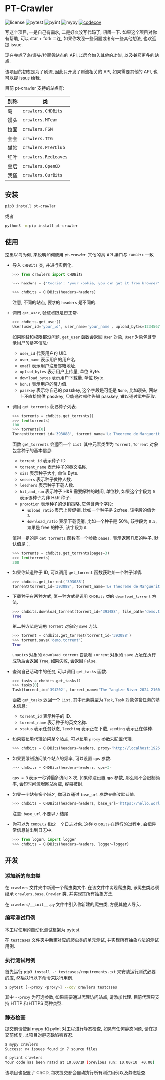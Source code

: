 # PT-Crawler

![license](https://img.shields.io/badge/license-MIT-green)
![pytest](https://github.com/zqmillet/pt-crawler/actions/workflows/pytest.yml/badge.svg)
![pylint](https://github.com/zqmillet/pt-crawler/actions/workflows/pylint.yml/badge.svg)
![mypy](https://github.com/zqmillet/pt-crawler/actions/workflows/mypy.yml/badge.svg)
[![codecov](https://codecov.io/github/zqmillet/pt-crawler/graph/badge.svg?token=KY6EZ4Y4ER)](https://codecov.io/github/zqmillet/pt-crawler)

写这个项目, 一是自己有需求, 二是好久没写代码了, 巩固一下. 如果这个项目对你有帮助, 可以 star + fork 二连, 如果你发现一些问题或者有一些其他想法, 也欢迎提 issue.

现在完成了岛/馒头/拉面等站点的 API, 以后会加入其他的功能, 以及兼容更多的站点.

该项目的初衷是为了刷流, 因此只开发了刷流相关的 API, 如果需要其他的 API, 也可以提 issue 给我.

目前 pt-crawler 支持的站点有:

| 别称 | 类                   |
|------|----------------------|
| 岛   | `crawlers.CHDBits`   |
| 馒头 | `crawlers.MTeam`     |
| 拉面 | `crawlers.FSM`       |
| 套套 | `crawlers.TTG`       |
| 猫站 | `crawlers.PTerClub`  |
| 红叶 | `crawlers.RedLeaves` |
| 皇后 | `crawlers.OpenCD`    |
| 我堡 | `crawlers.OurBits`   |

## 安装

``` bash
pip3 install pt-crawler
```

或者 

``` bash
python3 -m pip install pt-crawler
```

### 

## 使用

这里以岛为例, 来说明如何使用 pt-crawler. 其他的类 API 接口与 `CHDBits` 一致.

- 导入 `CHDBits` 类, 并进行实例化.
  
  ``` python
  >>> from crawlers import CHDBits
  
  >>> headers = {'Cookie': 'your cookie, you can get it from browser'}
  
  >>> chdbits = CHDBits(headers=headers)
  ```

  注意, 不同的站点, 要求的 `headers` 是不同的.
  
- 调用 `get_user`, 验证权限是否正常.
  
  ``` python
  >>> chdbits.get_user()
  User(user_id='your_id', user_name='your_name', upload_bytes=123456789, download_bytes=123456789, email='email@qq.com', bonus=233.33, passkey='****')
  ```
  
  如果网络和权限都没问题, `get_user` 函数会返回 `User` 对象, `User` 对象包含登录用户的基本信息:
  
  - `user_id` 代表用户的 UID.
  - `user_name` 表示用户的用户名.
  - `email` 表示用户注册邮箱地址.
  - `upload_bytes` 表示用户上传量, 单位 Byte.
  - `download_bytes` 表示用户下载量, 单位 Byte.
  - `bonus` 表示用户的魔力值.
  - `passkey` 表示你自己的 passkey, 这个字段是可能是 `None`, 比如馒头, 网站上不直接提供 passkey, 只能通过邮件告知 passkey, 难以通过爬虫获取.

- 调用 `get_torrents` 获取种子列表.

  ``` python
  >>> torrents = chdbits.get_torrents()
  >>> len(torrents)
  100
  >>> torrents[0]
  Torrent(torrent_id='393088', torrent_name='Le Theoreme de Marguerite 2023 1080p Bluray REMUX AVC DTS-HDMA5.1-CHD', size=31643171553, seeders=107, leechers=6, hit_and_run=259200, promotion=Promotion(upload_ratio=1.0, download_ratio=0.0), crawler=<crawlers.chdbits.CHDBits object at 0x1074bf520>)
  ```

  函数 `get_torrents` 会返回一个 `List`, 其中元素类型为 `Torrent`, `Torrent` 对象包含种子的基本信息:

  - `torrent_id` 表示种子 ID.
  - `torrent_name` 表示种子的英文名称.
  - `size` 表示种子大小, 单位 Byte.
  - `seeders` 表示种子做种人数.
  - `leechers` 表示种子下载人数.
  - `hit_and_run` 表示种子 H&R 需要保种的时间, 单位秒, 如果这个字段为 `0` 表示该种子为非 H&R 种子.
  - `promotion` 表示种子的促销策略, 它包含两个字段:
    - `upload_ratio` 表示上传促销, 比如一个种子是 2xfree, 该字段的值为 `2`.
    - `download_ratio` 表示下载促销, 比如一个种子是 50%, 该字段为 `0.5`, 如果是 free 的种子, 该字段为 `0`.

  值得一提的是 `get_torrents` 函数有一个参数 `pages` , 表示返回几页的种子, 默认值是 `1`.

  ``` python
  >>> torrents = chdbits.get_torrents(pages=3)
  >>> len(torrents)
  300
  ```

- 如果你知道种子 ID, 可以调用 `get_torrent` 函数获取某一个种子详情.

  ``` python
  >>> chdbits.get_torrent('393088')
  Torrent(torrent_id='393088', torrent_name='Le Theoreme de Marguerite 2023 1080p Bluray REMUX AVC DTS-HDMA5.1-CHD', size=31643171553, seeders=106, leechers=7, hit_and_run=259200, promotion=Promotion(upload_ratio=1.0, download_ratio=0.0), crawler=<crawlers.chdbits.CHDBits object at 0x1074bf520>)
  ```

- 下载种子有两种方式, 第一种方式是调用 `CHDBits` 类的 `download_torrent` 方法.

  ``` python
  >>> chdbits.download_torrent(torrent_id='393088', file_path='demo.torrent')
  True  
  ```

  第二种方法是调用 `Torrent` 对象的 `save` 方法.

  ``` python
  >>> torrent = chdbits.get_torrent(torrent_id='393088')
  >>> torrent.save('demo.torrent')
  True
  ```

  `CHDBits` 对象的 `download_torrent` 函数和 `Torrent` 对象的 `save` 方法在执行成功后会返回 `True`, 如果失败, 会返回 `False`.

- 查询自己活动中的任务, 可以调用 `get_tasks` 函数.

  ``` python
  >>> tasks = chdbits.get_tasks()
  >>> tasks[0]
  Task(torrent_id='393202', torrent_name='The Yangtze River 2024 2160p HQ WEB-DL H265 60fps DDP5.1-CHDWEB', status=<Status.LEECHING: 'leeching'>)
  ```

  函数 `get_tasks` 返回一个 `List`, 其中元素类型为 `Task`, `Task` 对象包含任务的基本信息:

  - `torrent_id` 表示种子的 ID.
  - `torrent_name` 表示种子的英文名称.
  - `status` 表示任务状态, `leeching` 表示正在下载, `seeding` 表示正在做种.

- 如果要使用代理访问某个站点, 可以使用 `proxy` 参数来配置代理.

  ``` python
  >>> chdbits = CHDBits(headers=headers, proxy='http://localhost:1926')
  ```

- 如果要限制访问某个站点的频率, 可以设置 `qps` 参数.

  ``` python
  >>> chdbits = CHDBits(headers=headers, qps=3)
  ```
  
  `qps = 3` 表示一秒钟最多访问 3 次, 如果你没设置 `qps` 参数, 那么则不会限制频率, 会短时间激增网站负载, 容易被封.

- 如果一个站有多个域名, 你可以通过 `base_url` 参数来修改默认值.

  ``` python
  >>> chdbits = CHDBits(headers=headers, base_url='https://hello.world')
  ```

  注意: `base_url` 不要以 `/` 结尾.

- 你可以为 `CHDBits` 指定一个日志对象, 这样 `CHDBits` 在运行的过程中, 会把异常信息输出到日志中.

  ``` python
  >>> from loguru import logger
  >>> chdbits = CHDBits(headers=headers, logger=logger)
  ```

## 开发

### 添加新的爬虫类

在 `crawlers` 文件夹中新建一个爬虫类文件. 在该文件中实现爬虫类, 该爬虫类必须继承 `crawlers.base.Crawler` 类, 并实现其所有抽象方法.

在 `crawlers/__init__.py` 文件中引入你新建的爬虫类, 方便其他人导入.

### 编写测试用例

本工程使用的自动化测试框架为 pytest.

在 `testcases` 文件夹中新建对应的爬虫类的单元测试, 并实现所有抽象方法的测试用例.

### 执行测试用例

首先运行 `pip3 install -r testcases/requirements.txt` 来安装运行测试必要的库, 然后执行以下命令来执行用例.

``` bash
$ pytest [--proxy <proxy>] --cov crawlers testcases
```

其中 `--proxy` 为可选参数, 如果需要通过代理访问站点, 请添加代理. 目前代理只支持 HTTP 和 HTTPS 两种类型.

### 静态检查

提交前请使用 mypy 和 pylint 对工程进行静态检查, 如果有任何静态问题, 请在提交前修复, 本项目对静态缺陷零容忍.

``` bash
$ mypy crawlers
Success: no issues found in 7 source files
```

``` bash
$ pylint crawlers
Your code has been rated at 10.00/10 (previous run: 10.00/10, +0.00)
```

该项目也配置了 CI/CD, 每次提交都会自动执行所有测试用例以及静态检查.
